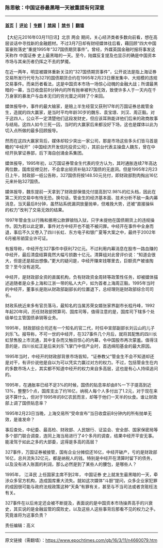 ### 陈思敏：中国证券最黑暗一天被重提有何深意

---

#### [首页](../../../..?n4660079) &nbsp;|&nbsp; [评论](../../../../../epoch-comment?n4660079) &nbsp;|&nbsp; [专题](../../../../../epoch-special?n4660079) &nbsp;|&nbsp; [禁闻](../../../../../epoch-news?n4660079) &nbsp;|&nbsp; [禁书](../../../../../books?n4660079) &nbsp;|&nbsp; [翻墙](https://github.com/gfw-breaker/nogfw/blob/master/README.md?n4660079)


<div class="post_content" id="artbody" itemprop="articleBody">
 <!-- article content begin -->
 <p>
  【大纪元2016年03月11日讯】北京
  <ok href="https://www.epochtimes.com/gb/tag/%E4%B8%A4%E4%BC%9A.html">
   两会
  </ok>
  期间，关心经济类者多数向前看，想在高层谈话中寻找新的金融题材。不过3月7日却有财经媒体往后看，藉回顾“四大中国富豪败落史”重提1995年“327国债期货事件”。曾经，外媒英国金融时报将事发这天称作
  <ok href="https://www.epochtimes.com/gb/tag/%E4%B8%AD%E5%9B%BD%E8%AF%81%E5%88%B8.html">
   中国证券
  </ok>
  史上最黑暗的一天。至今，陆媒反复提及也显示的确是中国资本市场与其亲历者仍挥之不去的梦魇。
 </p>
 <p>
  在近一两年，明显被媒体重新关注的“327国债期货事件”，公开说法是指上海证券交易所发行代号为327的国债期货合约在1995年2月23日爆发集中、大规模的违规交易事件。而亲历者看法，这是中国资本市场一场惊心动魄的金融大战；所谓最黑暗的一幕，当日收盘前8分钟内的所有抛单被判为无效，致使许多人于一天内在千万身家的暴发户与血本无归的穷光蛋之间转了个来回。
 </p>
 <p>
  媒体报导中，事件的最大输家，是赔上半生经营又获刑17年的万国证券总裁管金生，造就的四大赢家，是当时平均年龄30岁的魏东、袁宝璟、刘汉、周正毅。对于这四人，公众不一定清楚他们这段发财史，但应该耳熟能详他们后来的政商故事与结局。这四人如今三死一囚，当时的大赢家后来都没好下场，这也是媒体以此为切入点所做的最多回顾报导。
 </p>
 <p>
  然而在这四大赢家背后，媒体却较少突出一家公司，那是市场这些多头们皆马首是瞻的“中经开”（中国经济开发信托投资公司），其前台代表主操盘人魏东，曾在中经开执掌证券部，后下海自创涌金系集团。
 </p>
 <p>
  媒体报导，1995年初，以万国证券管金生代表的空方认为，其时通胀连续7年高达两位数，国库捉襟见肘，不会拿出钜资补贴327国债的无底洞。但是1995年2月23日上午，财政部一纸公告称，327国债将按148.50元兑付，即财政部割肉掏出16亿元来补贴327国债。
 </p>
 <p>
  媒体报导，魏东提前一天拿到了财政部保值兑付提高到12.98%的红头档，因此在第二天的交易中有恃无恐。换句话，管金生的经济基本面、技术分析不敌一条内幕消息，当天最后8分钟，虽然钻系统漏洞放量抛单，但难挽大势，还被“直接操纵的权力”改判了交易无效的结果。
 </p>
 <p>
  1997年管金生以行贿和挪用公款罪锒铛入狱，只字未提他在国债期货上的违规操作。因为若以此定罪，事件对方中经开也不能不被问罪。中经开在事件中全身而退，事后不久又卷入了四川长虹、东方电子和银广夏等大案之中，最终于2002年6月被吊销营业许可证。
 </p>
 <p>
  有报导称，中经开在327事件中获利72亿元。不过利用内幕消息在股市一路血赚的中经开，最后清盘结算竟然大幅亏损数十亿元。清算组对此曾评价说：“知道会很大，但是还是超出想像。”更大的疑问是，中经开赚来钱哪里去，巨额资产被谁掏空？至今没有追究。
 </p>
 <p>
  中经开，是财政部全资的直属机构，负有财政资金周转等政策性任务，却被媒体描述追随者是众多上海和江浙一带的私人大户，如为首者上海周正毅。1995年当时的中经开，董事长是刚从财政部副部长的位置退下，总经理则是财政部综合司司长。
 </p>
 <p>
  财政系统近来多有官员落马，最知名的当属苏荣女婿张家界副市长程丹峰，1992年起20年间，历任财政部预算司、国库司等，值得注意的是，国库司下辖多个处级单位主管国债承销等业务。
 </p>
 <p>
  1995年，财政部综合司还有一个知名的官二代，时任中宣部副部长刘云山的儿子刘乐飞。报导称，不可一世的中经开，在327事件几个月后，就将其配售的四川长虹禁售股上市流通，其中复杂而又触目惊心的内幕，令中国股市再次蒙羞。值得注意的是，四川长虹正是后来刘乐飞掌门中信产业时，首选绵阳基金的最大原因。
 </p>
 <p>
  1995年当时，中经开的财政部背景市场皆知，“证券教父”管金生不会不知道却还是对干，有评价说他是自以为可以凭实力赢过对方的权力。不过，包括管金生在内的多数市场人士，其实都不知道中经开的权力来自多高层，这也是有心人持续追问的。
 </p>
 <p>
  1995年，在通胀率已经不足3%的时候，国债的贴息率却由8%一下子提高到近13%，整整5个点，国库支出了约16亿，纳税人每个人多付出了1.2元，对于现在来说不算什么，但对于1995年的8亿农民而言，却等于他们一天半的伙食。谁让财政部上调了国债贴息率？
 </p>
 <p>
  1995年2月23日当晚，上海交易所“受命宣布”当日收盘前8分钟内的所有抛单无效，是谁发命？
 </p>
 <p>
  事后查处，中纪委、最高检、财政部、人民银行、证监会、安全部、国家保密局等多个部门联合调查，连同上海当局进行了4个多月的调查，结果中经开平安无事。能凌驾于如此之多的大部委，这得是多高的高层？
 </p>
 <p>
  327事件，万国证券被接管，国有企业分摊偿还16亿，中经开破产，亏的是财政部16亿，总共流失32亿元，都是纳税人的钱。特别是中经开在清算时留下的债务，以及没有进入账面的利润，那么必然是到了某些人的腰包，是哪些人？
 </p>
 <p>
  1995年，
  <ok href="https://www.epochtimes.com/gb/tag/%E6%B1%9F%E6%B3%BD%E6%B0%91.html">
   江泽民
  </ok>
  上任国家主席不到2年，
  <ok href="https://www.epochtimes.com/gb/tag/%E4%B8%AD%E5%9B%BD%E8%AF%81%E5%88%B8.html">
   中国证券
  </ok>
  史上就发生最黑暗的一天，牵涉众多官方机构，造成国库重大流失。就如这次媒体“斗胆”提问，众多企业家犯罪的成因很可能与政府法规政策这种“天条”有罪有关，甚至与不当司法或者贪赃枉法有关。
 </p>
 <p>
  327事件在以后肯定还会被不断提及，表面说的是中国资本市场操弄高手的兴衰史，其实说的是金融监管的腐败史，以及这些人这些事背后那看不见的权力之手。究竟谁将为这事负责？
 </p>
 <p>
  责任编辑：高义
 </p>
 <!-- article content end -->
 <div id="below_article_ad">
 </div>
</div>


---

原文链接（需翻墙）：https://www.epochtimes.com/gb/16/3/11/n4660079.htm